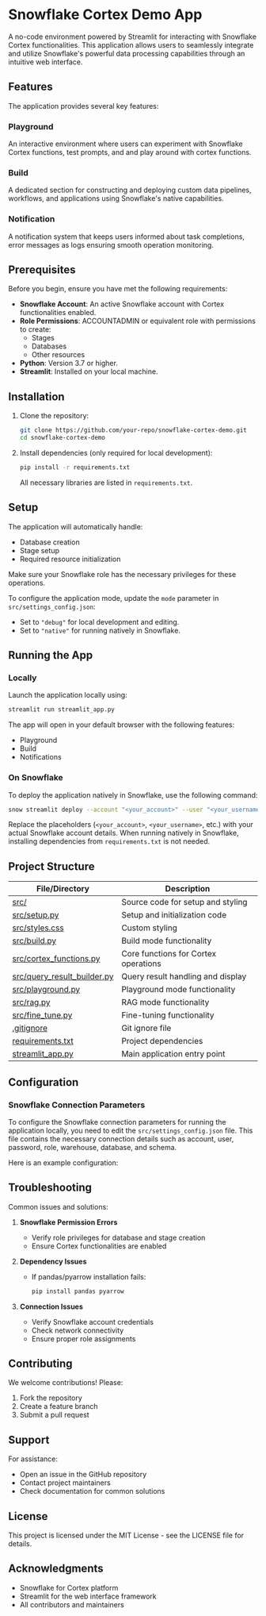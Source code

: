 # Snowflake Cortex Demo App

A no-code environment powered by Streamlit for interacting with Snowflake Cortex functionalities. This application allows users to seamlessly integrate and utilize Snowflake's powerful data processing capabilities through an intuitive web interface.

## Features

The application provides several key features:

### Playground
An interactive environment where users can experiment with Snowflake Cortex functions, test prompts, and and play around with cortex functions.

### Build
A dedicated section for constructing and deploying custom data pipelines, workflows, and applications using Snowflake's native capabilities.

### Notification
A notification system that keeps users informed about task completions, error messages as logs ensuring smooth operation monitoring.

## Prerequisites

Before you begin, ensure you have met the following requirements:

- **Snowflake Account**: An active Snowflake account with Cortex functionalities enabled.
- **Role Permissions**: ACCOUNTADMIN or equivalent role with permissions to create:
  - Stages
  - Databases
  - Other resources
- **Python**: Version 3.7 or higher.
- **Streamlit**: Installed on your local machine.

## Installation

1. Clone the repository:
   ```bash
   git clone https://github.com/your-repo/snowflake-cortex-demo.git
   cd snowflake-cortex-demo
   ```

2. Install dependencies (only required for local development):
   ```bash
   pip install -r requirements.txt
   ```

   All necessary libraries are listed in `requirements.txt`.

## Setup

The application will automatically handle:
- Database creation
- Stage setup
- Required resource initialization

Make sure your Snowflake role has the necessary privileges for these operations.

To configure the application mode, update the `mode` parameter in `src/settings_config.json`:
- Set to `"debug"` for local development and editing.
- Set to `"native"` for running natively in Snowflake.

## Running the App

### Locally

Launch the application locally using:
   ```bash
   streamlit run streamlit_app.py
   ```

The app will open in your default browser with the following features:
- Playground
- Build
- Notifications

### On Snowflake

To deploy the application natively in Snowflake, use the following command:
   ```bash
   snow streamlit deploy --account "<your_account>" --user "<your_username>" --password "<your_password>" --role "<your_role>" --warehouse "<your_warehouse>" --database "<your_database>" --replace
   ```

Replace the placeholders (`<your_account>`, `<your_username>`, etc.) with your actual Snowflake account details. When running natively in Snowflake, installing dependencies from `requirements.txt` is not needed.

## Project Structure

| File/Directory                      | Description                                      |
|-------------------------------------|--------------------------------------------------|
| [src/](src/)                        | Source code for setup and styling                |
| [src/setup.py](src/setup.py)        | Setup and initialization code                    |
| [src/styles.css](src/styles.css)    | Custom styling                                   |
| [src/build.py](src/build.py)        | Build mode functionality                         |
| [src/cortex_functions.py](src/cortex_functions.py) | Core functions for Cortex operations      |
| [src/query_result_builder.py](src/query_result_builder.py) | Query result handling and display      |
| [src/playground.py](src/playground.py) | Playground mode functionality                  |
| [src/rag.py](src/rag.py) | RAG mode functionality                  |
| [src/fine_tune.py](src/fine_tune.py) | Fine-tuning functionality                  |
| [.gitignore](.gitignore)            | Git ignore file                                  |
| [requirements.txt](requirements.txt)| Project dependencies                             |
| [streamlit_app.py](streamlit_app.py)| Main application entry point                     |

## Configuration

### Snowflake Connection Parameters

To configure the Snowflake connection parameters for running the application locally, you need to edit the `src/settings_config.json` file. This file contains the necessary connection details such as account, user, password, role, warehouse, database, and schema.

Here is an example configuration:


## Troubleshooting

Common issues and solutions:

1. **Snowflake Permission Errors**
   - Verify role privileges for database and stage creation
   - Ensure Cortex functionalities are enabled

2. **Dependency Issues**
   - If pandas/pyarrow installation fails:
     ```bash
     pip install pandas pyarrow
     ```

3. **Connection Issues**
   - Verify Snowflake account credentials
   - Check network connectivity
   - Ensure proper role assignments

## Contributing

We welcome contributions! Please:

1. Fork the repository
2. Create a feature branch
3. Submit a pull request

## Support

For assistance:
- Open an issue in the GitHub repository
- Contact project maintainers
- Check documentation for common solutions

## License

This project is licensed under the MIT License - see the LICENSE file for details.

## Acknowledgments

- Snowflake for Cortex platform
- Streamlit for the web interface framework
- All contributors and maintainers